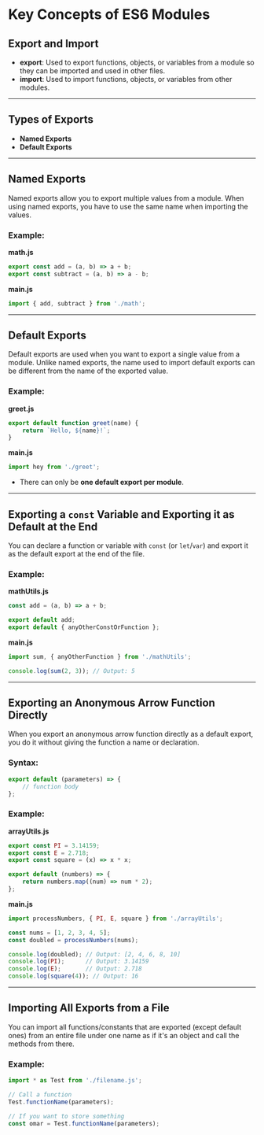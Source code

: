 
# Key Concepts of ES6 Modules

## Export and Import
- **export**: Used to export functions, objects, or variables from a module so they can be imported and used in other files.
- **import**: Used to import functions, objects, or variables from other modules.

---

## Types of Exports
- **Named Exports**
- **Default Exports**

---

## Named Exports
Named exports allow you to export multiple values from a module. When using named exports, you have to use the same name when importing the values.

### Example:
**math.js**
```javascript
export const add = (a, b) => a + b;
export const subtract = (a, b) => a - b;
```

**main.js**
```javascript
import { add, subtract } from './math';
```

---

## Default Exports
Default exports are used when you want to export a single value from a module. Unlike named exports, the name used to import default exports can be different from the name of the exported value.

### Example:
**greet.js**
```javascript
export default function greet(name) {
    return `Hello, ${name}!`;
}
```

**main.js**
```javascript
import hey from './greet';
```

- There can only be **one default export per module**.

---

## Exporting a `const` Variable and Exporting it as Default at the End
You can declare a function or variable with `const` (or `let`/`var`) and export it as the default export at the end of the file.

### Example:
**mathUtils.js**
```javascript
const add = (a, b) => a + b;

export default add;
export default { anyOtherConstOrFunction };
```

**main.js**
```javascript
import sum, { anyOtherFunction } from './mathUtils';

console.log(sum(2, 3)); // Output: 5
```

---

## Exporting an Anonymous Arrow Function Directly
When you export an anonymous arrow function directly as a default export, you do it without giving the function a name or declaration.

### Syntax:
```javascript
export default (parameters) => {
    // function body
};
```

### Example:
**arrayUtils.js**
```javascript
export const PI = 3.14159;
export const E = 2.718;
export const square = (x) => x * x;

export default (numbers) => {
    return numbers.map((num) => num * 2);
};
```

**main.js**
```javascript
import processNumbers, { PI, E, square } from './arrayUtils';

const nums = [1, 2, 3, 4, 5];
const doubled = processNumbers(nums);

console.log(doubled); // Output: [2, 4, 6, 8, 10]
console.log(PI);      // Output: 3.14159
console.log(E);       // Output: 2.718
console.log(square(4)); // Output: 16
```

---

## Importing All Exports from a File
You can import all functions/constants that are exported (except default ones) from an entire file under one name as if it's an object and call the methods from there.

### Example:
```javascript
import * as Test from './filename.js';

// Call a function
Test.functionName(parameters);

// If you want to store something
const omar = Test.functionName(parameters);
```
